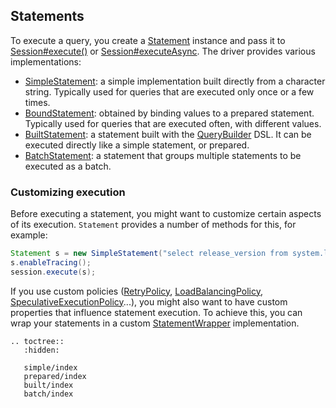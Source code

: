 ## Statements

To execute a query, you  create a [Statement] instance and pass it to [Session#execute()][execute] or
[Session#executeAsync][executeAsync]. The driver provides various implementations:

* [SimpleStatement](simple/): a simple implementation built directly from a
  character string. Typically used for queries that are executed only
  once or a few times.
* [BoundStatement](prepared/): obtained by binding values to a prepared
  statement. Typically used for queries that are executed
  often, with different values.
* [BuiltStatement](built/): a statement built with the [QueryBuilder] DSL. It
  can be executed directly like a simple statement, or prepared.
* [BatchStatement](batch/): a statement that groups multiple statements to be
  executed as a batch.


### Customizing execution

Before executing a statement, you might want to customize certain
aspects of its execution. `Statement` provides a number of methods for
this, for example:

```java
Statement s = new SimpleStatement("select release_version from system.local");
s.enableTracing();
session.execute(s);
```

If you use custom policies ([RetryPolicy], [LoadBalancingPolicy],
[SpeculativeExecutionPolicy]...), you might also want to have custom
properties that influence statement execution. To achieve this, you can
wrap your statements in a custom [StatementWrapper] implementation.

[Statement]:                  https://docs.datastax.com/en/drivers/java/3.10/com/datastax/driver/core/Statement.html
[QueryBuilder]:               https://docs.datastax.com/en/drivers/java/3.10/com/datastax/driver/core/querybuilder/QueryBuilder.html
[StatementWrapper]:           https://docs.datastax.com/en/drivers/java/3.10/com/datastax/driver/core/StatementWrapper.html
[RetryPolicy]:                https://docs.datastax.com/en/drivers/java/3.10/com/datastax/driver/core/policies/RetryPolicy.html
[LoadBalancingPolicy]:        https://docs.datastax.com/en/drivers/java/3.10/com/datastax/driver/core/policies/LoadBalancingPolicy.html
[SpeculativeExecutionPolicy]: https://docs.datastax.com/en/drivers/java/3.10/com/datastax/driver/core/policies/SpeculativeExecutionPolicy.html
[execute]:                    https://docs.datastax.com/en/drivers/java/3.10/com/datastax/driver/core/Session.html#execute-com.datastax.driver.core.Statement-
[executeAsync]:               https://docs.datastax.com/en/drivers/java/3.10/com/datastax/driver/core/Session.html#executeAsync-com.datastax.driver.core.Statement-

```eval_rst
.. toctree::
   :hidden:
   
   simple/index
   prepared/index
   built/index
   batch/index
```
